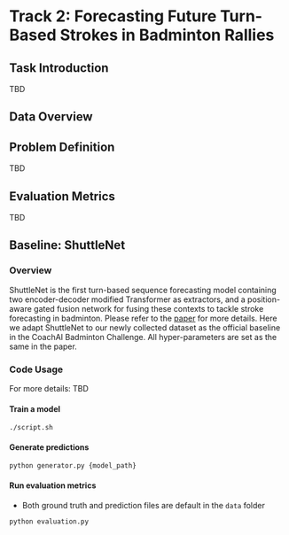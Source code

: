 # Track 2: Forecasting Future Turn-Based Strokes in Badminton Rallies

## Task Introduction
TBD

## Data Overview

## Problem Definition
TBD

## Evaluation Metrics
TBD

## Baseline: ShuttleNet
### Overview
ShuttleNet is the first turn-based sequence forecasting model containing two encoder-decoder modified Transformer as extractors, and a position-aware gated fusion network for fusing these contexts to tackle stroke forecasting in badminton.
Please refer to the [paper](https://ojs.aaai.org/index.php/AAAI/article/view/20341) for more details.
Here we adapt ShuttleNet to our newly collected dataset as the official baseline in the CoachAI Badminton Challenge.
All hyper-parameters are set as the same in the paper.

### Code Usage
For more details: TBD
#### Train a model
```=bash
./script.sh
```

#### Generate predictions
```=bash
python generator.py {model_path}
```

#### Run evaluation metrics
- Both ground truth and prediction files are default in the `data` folder
```=bash
python evaluation.py
```